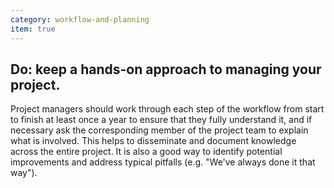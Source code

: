 ```yaml
---
category: workflow-and-planning
item: true
---
```



## Do: keep a hands-on approach to managing your project.
Project managers should work through each step of the workflow from start to finish at least once a year to ensure that they fully understand it, and if necessary ask the corresponding member of the project team to explain what is involved. This helps to disseminate and document knowledge across the entire project. It is also a good way to identify potential improvements and address typical pitfalls (e.g. "We've always done it that way").
